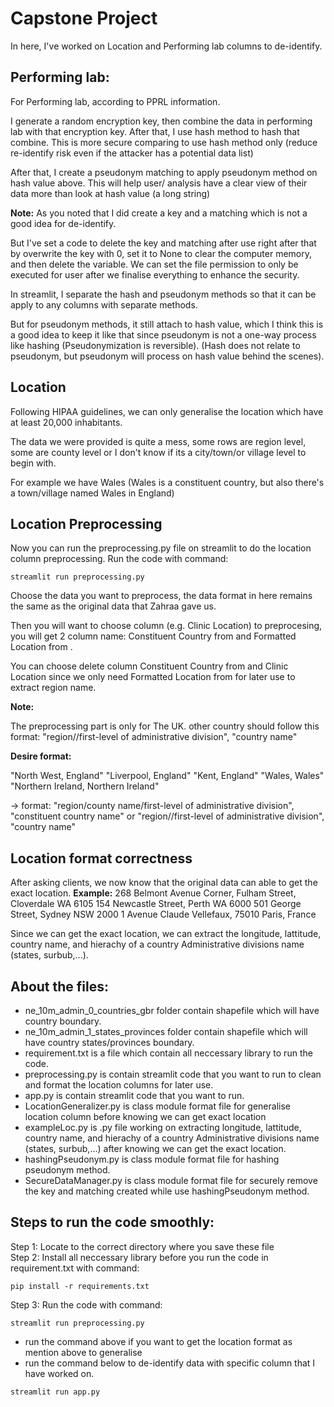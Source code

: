 # Capstone Project

In here, I've worked on Location and Performing lab columns to de-identify.

## Performing lab: 
For Performing lab, according to PPRL information.

I generate a random encryption key, then combine the data in performing lab with that encryption key.
After that, I use hash method to hash that combine.
This is more secure comparing to use hash method only (reduce re-identify risk even if the attacker has a potential data list) 

After that, I create a pseudonym matching to apply pseudonym method on hash value above.
This will help user/ analysis have a clear view of their data more than look at hash value (a long string)

**Note:** 
As you noted that I did create a key and a matching which is not a good idea for de-identify.

But I've set a code to delete the key and matching after use right after that by overwrite the key with 0, set it to None to clear the computer memory, and then delete the variable. 
We can set the file permission to only be executed for user after we finalise everything to enhance the security. 

In streamlit, I separate the hash and pseudonym methods so that it can be apply to any columns with separate methods.

But for pseudonym methods, it still attach to hash value, which I think this is a good idea to keep it like that 
since pseudonym is not a one-way process like hashing (Pseudonymization is reversible). 
(Hash does not relate to pseudonym, but pseudonym will process on hash value behind the scenes).

## Location
Following HIPAA guidelines, we can only generalise the location which have at least 20,000 inhabitants. 

The data we were provided is quite a mess, some rows are region level, some are county level or I don't know if its a city/town/or village level to begin with.

For example we have Wales (Wales is a constituent country, but also there's a town/village named Wales in England)

## Location Preprocessing

Now you can run the preprocessing.py file on streamlit to do the location column preprocessing.
Run the code with command: 
```
streamlit run preprocessing.py
```
Choose the data you want to preprocess, the data format in here remains the same as the original data that Zahraa gave us. 

Then you will want to choose column (e.g. Clinic Location) to preprocesing, you will get 2 column name: Constituent Country from <Clinic Location> and Formatted Location from <Clinic Location>.

You can choose delete column Constituent Country from <Clinic Location> and Clinic Location since we only need Formatted Location from <Clinic Location> for later use to extract region name. 

**Note:**

The preprocessing part is only for The UK. other country should follow this format: "region//first-level of administrative division", "country name"

**Desire format:**

"North West, England"
"Liverpool, England"
"Kent, England"
"Wales, Wales"
"Northern Ireland, Northern Ireland"

-> format: "region/county name/first-level of administrative division", "constituent country name" or "region//first-level of administrative division", "country name"

## Location format correctness
After asking clients, we now know that the original data can able to get the exact location. 
**Example:**
268 Belmont Avenue Corner, Fulham Street, Cloverdale WA 6105
154 Newcastle Street, Perth WA 6000
501 George Street, Sydney NSW 2000
1 Avenue Claude Vellefaux, 75010 Paris, France

Since we can get the exact location, we can extract the longitude, lattitude, country name, and hierachy of a country Administrative divisions name (states, surbub,...). 


## About the files:
- ne_10m_admin_0_countries_gbr folder contain shapefile which will have country boundary.
- ne_10m_admin_1_states_provinces folder contain shapefile which will have country states/provinces boundary.
- requirement.txt is a file which contain all neccessary library to run the code.
- preprocessing.py is contain streamlit code that you want to run to clean and format the location columns for later use.
- app.py is contain streamlit code that you want to run.
- LocationGeneralizer.py is class module format file for generalise location column before knowing we can get exact location
- exampleLoc.py is .py file working on extracting longitude, lattitude, country name, and hierachy of a country Administrative divisions name (states, surbub,...) after knowing we can get the exact location.
-  hashingPseudonym.py is class module format file for hashing pseudonym method.
-  SecureDataManager.py is class module format file for securely remove the key and matching created while use hashingPseudonym method.

## Steps to run the code smoothly:
Step 1: Locate to the correct directory where you save these file  
Step 2: Install all neccessary library before you run the code in requirement.txt with command: 
```
pip install -r requirements.txt
```
Step 3: Run the code with command: 
```
streamlit run preprocessing.py
```
- run the command above if you want to get the location format as mention above to generalise
- run the command below to de-identify data with specific column that I have worked on. 
```
streamlit run app.py
```
